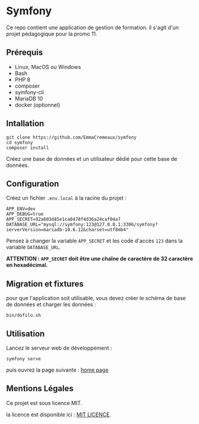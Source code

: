# Symfony

Ce repo contient une application de gestion de formation.
il s'agit d'un projet pédagogique pour la promo 11.

## Prérequis

- Linux, MacOS ou Windows
- Bash
- PHP 8
- composer
- symfony-cli
- MariaDB 10
- docker (optionnel)

## Intallation

```
git clone https://github.com/EmmaCremeaux/symfony
cd symfony
composer install
```

Créez une base de données et un utilisateur dédié pour cette base de données.

## Configuration

Créez un fichier `.env.local` à la racine du projet :

```
APP_ENV=dev
APP_DEBUG=true
APP_SECRET=92a603d45e1ca0478f4d36a24caf04a7
DATABASE_URL="mysql://symfony:123@127.0.0.1:3306/symfony?serverVersion=mariadb-10.6.12&charset=utf8mb4"
```

Pensez à changer la variable `APP_SECRET` et les code d'accès `123` dans la variable `DATABASE_URL`.

**ATTENTION : `APP_SECRET` doit être une chaîne de caractère de 32 caractère en hexadécimal.**

## Migration et fixtures

pour que l'application soit utilisable, vous devez créer le schéma de base de données et charger les données :

```
bin/dofilo.sh
```

## Utilisation

Lancez le serveur web de développement : 

```
symfony serve
```

puis ouvrez la page suivante : [home page](https://localhost:8000)

## Mentions Légales

Ce projet est sous licence MIT.

la licence est disponible ici : [MIT LICENCE](LICENCE).
